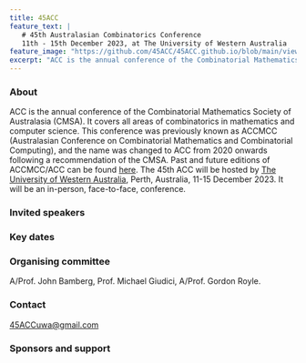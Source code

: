 ```yaml
---
title: 45ACC
feature_text: |
   # 45th Australasian Combinatorics Conference
   11th - 15th December 2023, at The University of Western Australia
feature_image: "https://github.com/45ACC/45ACC.github.io/blob/main/view%20down%20winthrop.jpg"
excerpt: "ACC is the annual conference of the Combinatorial Mathematics Society of Australasia (CMSA). "
---
```


### About

ACC is the annual conference of the Combinatorial Mathematics Society of Australasia (CMSA). It covers all areas of combinatorics in mathematics and computer science. This conference was previously known as ACCMCC (Australasian Conference on Combinatorial Mathematics and Combinatorial Computing), and the name was changed to ACC from 2020 onwards following a recommendation of the CMSA. Past and future editions of ACCMCC/ACC can be found [here](http://combinatorics-australasia.org/conferences.html).
The 45th ACC will be hosted by [The University of Western Australia](https://www.uwa.edu.au), Perth, Australia, 11-15 December 2023. It will be an in-person, face-to-face, conference.


### Invited speakers



### Key dates

### Organising committee

A/Prof. John Bamberg, Prof. Michael Giudici, A/Prof. Gordon Royle.

### Contact

[45ACCuwa@gmail.com](mailto:45ACCuwa@gmail.com)

### Sponsors and support
